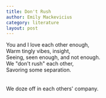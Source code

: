 ```yaml
---
title: Don't Rush
author: Emily Mackevicius
category: literature
layout: post
---
```


You and I love each other enough,  
Warm tingly vibes, insight,  
Seeing, seen enough, and not enough.  
We "don't rush" each other,  
Savoring some separation.  
\
\
We doze off in each others' company. 
